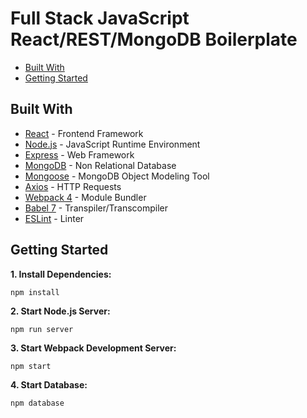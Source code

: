 # Full Stack JavaScript React/REST/MongoDB Boilerplate

*  [Built With](#built-with)
*  [Getting Started](#getting-started)

## Built With
* [React](https://reactjs.org) - Frontend Framework
* [Node.js](https://nodejs.org/en) - JavaScript Runtime Environment
* [Express](https://expressjs.com) - Web Framework
* [MongoDB](https://www.mongodb.com) - Non Relational Database
* [Mongoose](https://mongoosejs.com) - MongoDB Object Modeling Tool
* [Axios](https://www.npmjs.com/package/axios) - HTTP Requests
* [Webpack 4](https://webpack.js.org) - Module Bundler
* [Babel 7](https://babeljs.io) - Transpiler/Transcompiler
* [ESLint](https://eslint.org) - Linter

## Getting Started
**1. Install Dependencies:**
```
npm install
```

**2. Start Node.js Server:**
```
npm run server
```

**3. Start Webpack Development Server:**
```
npm start
```
**4. Start Database:**
```
npm database
```